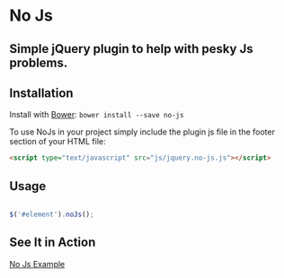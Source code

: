 # No Js

## Simple jQuery plugin to help with pesky Js problems.

## Installation

Install with [Bower](http://bower.io/):
``bower install --save no-js``

To use NoJs in your project simply include the plugin js file in the footer section
 of your HTML file:
```html
<script type="text/javascript" src="js/jquery.no-js.js"></script>
```

## Usage
```javascript

$('#element').noJs();
```

## See It in Action
[No Js Example](http://codepen.io/neb636/pen/aejhz)
